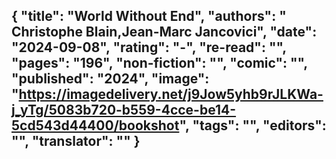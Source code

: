 {
 "title": "World Without End",
 "authors": " Christophe Blain,Jean-Marc Jancovici",
 "date": "2024-09-08",
 "rating": "-",
 "re-read": "",
 "pages": "196",
 "non-fiction": "",
 "comic": "",
 "published": "2024",
 "image": "https://imagedelivery.net/j9Jow5yhb9rJLKWa-j_yTg/5083b720-b559-4cce-be14-5cd543d44400/bookshot",
 "tags": "",
 "editors": "",
 "translator": ""
}
---

